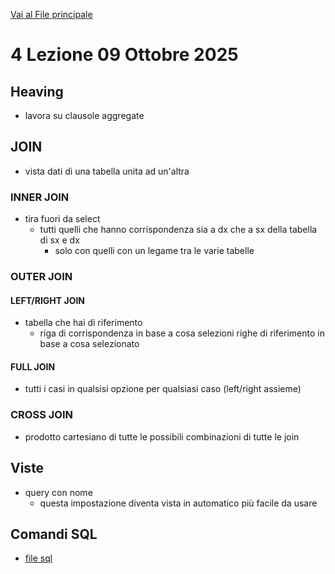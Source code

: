 [Vai al File principale](../../Readme.md)

# 4 Lezione 09 Ottobre 2025

## Heaving

- lavora su clausole aggregate

## JOIN

- vista dati di una tabella unita ad un'altra

### INNER JOIN

- tira fuori da select
  - tutti quelli che hanno corrispondenza sia a dx che a sx della tabella di sx e dx
    - solo con quelli con un legame tra le varie tabelle

### OUTER JOIN

#### LEFT/RIGHT JOIN

- tabella che hai di riferimento
  - riga di corrispondenza in base a cosa selezioni righe di riferimento in base a cosa selezionato

#### FULL JOIN

- tutti i casi in qualsisi opzione per qualsiasi caso (left/right assieme)

### CROSS JOIN

- prodotto cartesiano di tutte le possibili combinazioni di tutte le join 

## Viste 

- query con nome 
  - questa impostazione diventa vista in automatico più facile da usare 

## Comandi SQL

- [file sql](SQL/file.sql)
